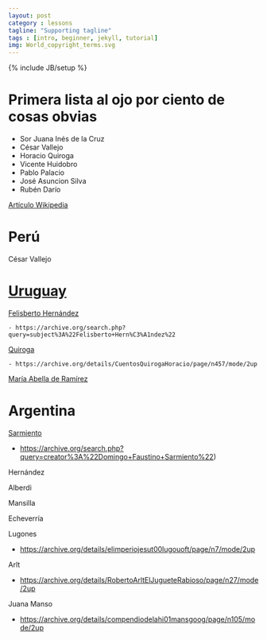 ```yaml
---
layout: post
category : lessons
tagline: "Supporting tagline"
tags : [intro, beginner, jekyll, tutorial]
img: World_copyright_terms.svg
---
```

{% include JB/setup %}

# Primera lista al ojo por ciento de cosas obvias

- Sor Juana Inés de la Cruz
- César Vallejo
- Horacio Quiroga
- Vicente Huidobro
- Pablo Palacio
- José Asuncion Silva
- Rubén Darío

[Artículo Wikipedia](!https://es.wikisource.org/wiki/Wikisource:Duraci%C3%B3n_de_derechos_de_autor_por_pa%C3%ADss)

# Perú

César Vallejo

# [Uruguay](!https://archive.org)

[Felisberto Hernández](!https://commons.wikimedia.org/wiki/Felisberto_Hern%C3%A1ndez)

	- https://archive.org/search.php?query=subject%3A%22Felisberto+Hern%C3%A1ndez%22
	
[Quiroga](!https://commons.wikimedia.org/wiki/Horacio_Quiroga)

	- https://archive.org/details/CuentosQuirogaHoracio/page/n457/mode/2up

[María Abella de Ramírez](!https://archive.org/search.php?query=maria%20abella%20de%20ramirez)



# Argentina

[Sarmiento](!https://commons.wikimedia.org/wiki/Category:Domingo_Faustino_Sarmiento)

- https://archive.org/search.php?query=creator%3A%22Domingo+Faustino+Sarmiento%22)

Hernández

Alberdi

Mansilla

Echeverría

Lugones

- https://archive.org/details/elimperiojesut00lugouoft/page/n7/mode/2up

Arlt

- https://archive.org/details/RobertoArltElJugueteRabioso/page/n27/mode/2up

Juana Manso

- https://archive.org/details/compendiodelahi01mansgoog/page/n105/mode/2up





